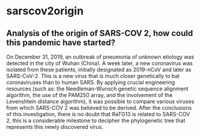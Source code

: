 # sarscov2origin

## Analysis of the origin of SARS-COV 2, how could this pandemic have started?

On December 31, 2019, an outbreak of pneumonia of unknown etiology was detected in the city of Wuhan (China). A week later, a new coronavirus was isolated from these patients, initially designated as 2019-nCoV and later as SARS-CoV-2. This is a new virus that is much closer genetically to bat coronaviruses than to human SARS. By applying crucial engineering resources (such as: the Needleman-Wunsch genetic sequence alignment algorithm, the use of the PAM250 array, and the involvement of the Levenshtein distance algorithm), it was possible to compare various viruses from which SARS-COV 2 was believed to be derived. After the conclusions of this investigation, there is no doubt that RaTG13 is related to SARS-COV 2, this is a considerable milestone to decipher the phylogenetic tree that represents this newly discovered virus.
